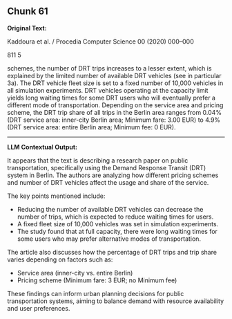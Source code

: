 ## Chunk 61

**Original Text:**

Kaddoura et al. / Procedia Computer Science 00 (2020) 000–000

811
5

schemes, the number of DRT trips increases to a lesser extent, which is explained by the limited number of available
DRT vehicles (see in particular 3a). The DRT vehicle fleet size is set to a fixed number of 10,000 vehicles in all
simulation experiments. DRT vehicles operating at the capacity limit yields long waiting times for some DRT users
who will eventually prefer a different mode of transportation. Depending on the service area and pricing scheme, the
DRT trip share of all trips in the Berlin area ranges from 0.04% (DRT service area: inner-city Berlin area; Minimum
fare: 3.00 EUR) to 4.9% (DRT service area: entire Berlin area; Minimum fee: 0 EUR).

---

**LLM Contextual Output:**

It appears that the text is describing a research paper on public transportation, specifically using the Demand Response Transit (DRT) system in Berlin. The authors are analyzing how different pricing schemes and number of DRT vehicles affect the usage and share of the service.

The key points mentioned include:

* Reducing the number of available DRT vehicles can decrease the number of trips, which is expected to reduce waiting times for users.
* A fixed fleet size of 10,000 vehicles was set in simulation experiments.
* The study found that at full capacity, there were long waiting times for some users who may prefer alternative modes of transportation.

The article also discusses how the percentage of DRT trips and trip share varies depending on factors such as:

* Service area (inner-city vs. entire Berlin)
* Pricing scheme (Minimum fare: 3 EUR; no Minimum fee)

These findings can inform urban planning decisions for public transportation systems, aiming to balance demand with resource availability and user preferences.
